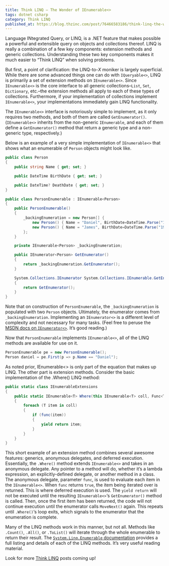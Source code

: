 ```yaml
---
title: Think LINQ – The Wonder of IEnumerable<>
tags: dotnet csharp
category: Think LINQ
published_at: https://blog.thzinc.com/post/76466583186/think-linq-the-wonder-of-ienumerable
---
```


Language INtegrated Query, or LINQ, is a .NET feature that makes possible a powerful and extensible query on objects and collections thereof. LINQ is really a combination of a few key components: extension methods and generic collections. Understanding these two key components makes it much easier to “Think LINQ” when solving problems.

But first, a point of clarification: the LINQ-to-_X_ moniker is largely superficial. While there are some advanced things one can do with `IQueryable<>`, LINQ is primarily a set of extension methods on `IEnumerable<>`. Since `IEnumerable<>` is the core interface to all generic collections–`List`, `Set`, `Dictionary`, etc.–the extension methods all apply to each of these types of collections. Furthermore, if your implementation of collections implement `IEnumerable<>`, your implementations immediately gain LINQ functionality.

The `IEnumerable<>` interface is notoriously simple to implement, as it only requires two methods, and both of them are called `GetEnumerator()`. (`IEnumerable<>` inherits from the non-generic `IEnumerable`, and each of them define a `GetEnumerator()` method that return a generic type and a non-generic type, respectively.)

Below is an example of a very simple implementation of `IEnumerable<>` that shows what an enumerable of `Person` objects might look like.

```csharp
public class Person
{
	public string Name { get; set; }

	public DateTime BirthDate { get; set; }

	public DateTime? DeathDate { get; set; }
}

public class PersonEnumerable : IEnumerable<Person>
{
	public PersonEnumerable()
	{
		_backingEnumeration = new Person[] {
			new Person() { Name = "Daniel", BirthDate=DateTime.Parse("1970-01-01")},
			new Person() { Name = "James", BirthDate=DateTime.Parse("1980-01-01")}
		};
	}

	private IEnumerable<Person> _backingEnumeration;

	public IEnumerator<Person> GetEnumerator()
	{
		return _backingEnumeration.GetEnumerator();
	}

	System.Collections.IEnumerator System.Collections.IEnumerable.GetEnumerator()
	{
		return GetEnumerator();
	}
}
```

Note that on construction of `PersonEnumerable`, the `_backingEnumeration` is populated with two `Person` objects. Ultimately, the enumerator comes from `_backingEnumeration`. Implementing an `IEnumerator<>` is a different level of complexity and not necessary for many tasks. (Feel free to peruse the [MSDN docs on `IEnumerator<>`][docs-ienumerator]. It’s good reading.)

Now that `PersonEnumerable` implements `IEnumerable<>`, all of the LINQ methods are available for use on it.

```csharp
PersonEnumerable pe = new PersonEnumerable();
Person daniel = pe.First(p => p.Name == "Daniel");
```

As noted prior, IEnumerable<> is only part of the equation that makes up LINQ. The other part is extension methods. Consider the basic implementation of the .Where() LINQ method:

```csharp
public static class IEnumerableExtensions
{
	public static IEnumerable<T> Where(this IEnumerable<T> coll, Func<T,bool> func)
	{
		foreach (T item in coll)
		{
			if (func(item))
			{
				yield return item;
			}
		}
	}
}
```

This short example of an extension method combines several awesome features: generics, anonymous delegates, and deferred execution. Essentially, the `.Where()` method extends `IEnumerable<>` and takes in an anonymous delegate. Any pointer to a method will do, whether it’s a lambda expression, an explicitly-defined delegate, or another method in a class. The anonymous delegate, parameter `func`, is used to evaluate each item in the `IEnumerable<>`. When `func` returns `true`, the item being iterated over is returned. This is where deferred execution is used. The `yield return` will not be executed until the resulting `IEnumerable<>`‘s `GetEnumerator()` method is called. Then, once the first item has been returned, the code will not continue execution until the enumerator calls `MoveNext()` again. This repeats until `.Where()`‘s loop exits, which signals to the enumerator that the enumeration is complete.

Many of the LINQ methods work in this manner, but not all. Methods like `.Count()`, `.All()`, or `.ToList()` will iterate through the whole enumerable to return their result. The [`System.Linq.Enumerable` documentation][docs-enumerable] provides a full listing and details of each of the LINQ methods. It’s very useful reading material.

Look for more [Think LINQ][series] posts coming up!

[docs-ienumerator]: https://docs.microsoft.com/en-us/dotnet/api/system.collections.generic.ienumerator-1
[docs-enumerable]: https://docs.microsoft.com/en-us/dotnet/api/system.linq.enumerable
[series]: /think%20linq
